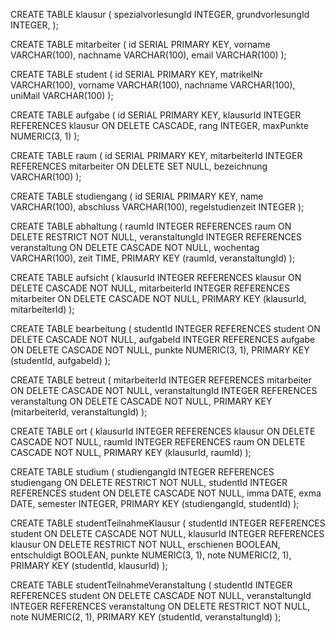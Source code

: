 CREATE TABLE klausur
(
    spezialvorlesungId INTEGER,
    grundvorlesungId   INTEGER,
);

CREATE TABLE mitarbeiter
(
    id       SERIAL PRIMARY KEY,
    vorname  VARCHAR(100),
    nachname VARCHAR(100),
    email    VARCHAR(100)
);

CREATE TABLE student
(
    id         SERIAL PRIMARY KEY,
    matrikelNr VARCHAR(100),
    vorname    VARCHAR(100),
    nachname   VARCHAR(100),
    uniMail    VARCHAR(100)
);

CREATE TABLE aufgabe
(
    id        SERIAL PRIMARY KEY,
    klausurId INTEGER REFERENCES klausur ON DELETE CASCADE,
    rang      INTEGER,
    maxPunkte NUMERIC(3, 1)
);

CREATE TABLE raum
(
    id            SERIAL PRIMARY KEY,
    mitarbeiterId INTEGER REFERENCES mitarbeiter ON DELETE SET NULL,
    bezeichnung   VARCHAR(100)
);

CREATE TABLE studiengang
(
    id               SERIAL PRIMARY KEY,
    name             VARCHAR(100),
    abschluss        VARCHAR(100),
    regelstudienzeit INTEGER
);

CREATE TABLE abhaltung
(
    raumId          INTEGER REFERENCES raum ON DELETE RESTRICT         NOT NULL,
    veranstaltungId INTEGER REFERENCES veranstaltung ON DELETE CASCADE NOT NULL,
    wochentag       VARCHAR(100),
    zeit            TIME,
    PRIMARY KEY (raumId, veranstaltungId)
);

CREATE TABLE aufsicht
(
    klausurId     INTEGER REFERENCES klausur ON DELETE CASCADE     NOT NULL,
    mitarbeiterId INTEGER REFERENCES mitarbeiter ON DELETE CASCADE NOT NULL,
    PRIMARY KEY (klausurId, mitarbeiterId)
);

CREATE TABLE bearbeitung
(
    studentId INTEGER REFERENCES student ON DELETE CASCADE NOT NULL,
    aufgabeId INTEGER REFERENCES aufgabe ON DELETE CASCADE NOT NULL,
    punkte    NUMERIC(3, 1),
    PRIMARY KEY (studentId, aufgabeId)
);

CREATE TABLE betreut
(
    mitarbeiterId   INTEGER REFERENCES mitarbeiter ON DELETE CASCADE   NOT NULL,
    veranstaltungId INTEGER REFERENCES veranstaltung ON DELETE CASCADE NOT NULL,
    PRIMARY KEY (mitarbeiterId, veranstaltungId)
);

CREATE TABLE ort
(
    klausurId INTEGER REFERENCES klausur ON DELETE CASCADE NOT NULL,
    raumId    INTEGER REFERENCES raum ON DELETE CASCADE    NOT NULL,
    PRIMARY KEY (klausurId, raumId)
);

CREATE TABLE studium
(
    studiengangId INTEGER REFERENCES studiengang ON DELETE RESTRICT NOT NULL,
    studentId     INTEGER REFERENCES student ON DELETE CASCADE      NOT NULL,
    imma          DATE,
    exma          DATE,
    semester      INTEGER,
    PRIMARY KEY (studiengangId, studentId)
);

CREATE TABLE studentTeilnahmeKlausur
(
    studentId    INTEGER REFERENCES student ON DELETE CASCADE  NOT NULL,
    klausurId    INTEGER REFERENCES klausur ON DELETE RESTRICT NOT NULL,
    erschienen   BOOLEAN,
    entschuldigt BOOLEAN,
    punkte       NUMERIC(3, 1),
    note         NUMERIC(2, 1),
    PRIMARY KEY (studentId, klausurId)
);

CREATE TABLE studentTeilnahmeVeranstaltung
(
    studentId       INTEGER REFERENCES student ON DELETE CASCADE        NOT NULL,
    veranstaltungId INTEGER REFERENCES veranstaltung ON DELETE RESTRICT NOT NULL,
    note            NUMERIC(2, 1),
    PRIMARY KEY (studentId, veranstaltungId)
);